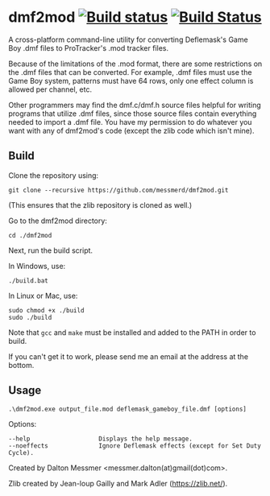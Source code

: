 dmf2mod [![Build status](https://ci.appveyor.com/api/projects/status/uvds55gsh593bcnl?svg=true)](https://ci.appveyor.com/project/messmerd/dmf2mod) [![Build Status](https://travis-ci.org/messmerd/dmf2mod.svg?branch=master)](https://travis-ci.org/messmerd/dmf2mod) 
======

A cross-platform command-line utility for converting Deflemask's Game Boy .dmf files to ProTracker's .mod tracker files.

Because of the limitations of the .mod format, there are some restrictions on the .dmf files that can be converted. 
For example, .dmf files must use the Game Boy system, patterns must have 64 rows, only one effect column is allowed per channel, etc. 
 
Other programmers may find the dmf.c/dmf.h source files helpful for writing programs that utilize .dmf files, since those source files contain everything needed to import a .dmf file. You have my permission to do whatever you want with any of dmf2mod's code (except the zlib code which isn't mine).

## Build    
Clone the repository using: 

```git clone --recursive https://github.com/messmerd/dmf2mod.git``` <p>(This ensures that the zlib repository is cloned as well.)

Go to the dmf2mod directory: 

```cd ./dmf2mod ```

Next, run the build script. 

In Windows, use:

```./build.bat``` 

In Linux or Mac, use:

```
sudo chmod +x ./build
sudo ./build 
```

Note that `gcc` and `make` must be installed and added to the PATH in order to build. 

If you can't get it to work, please send me an email at the address at the bottom. 

## Usage 
```
.\dmf2mod.exe output_file.mod deflemask_gameboy_file.dmf [options]
``` 
Options:
```
--help                   Displays the help message.
--noeffects              Ignore Deflemask effects (except for Set Duty Cycle).
```
 
Created by Dalton Messmer <messmer.dalton(at)gmail(dot)com>. 

Zlib created by Jean-loup Gailly and Mark Adler (https://zlib.net/).

